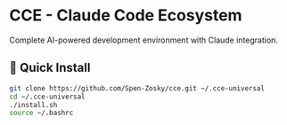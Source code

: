 # CCE - Claude Code Ecosystem

Complete AI-powered development environment with Claude integration.

## 🚀 Quick Install

```bash
git clone https://github.com/Spen-Zosky/cce.git ~/.cce-universal
cd ~/.cce-universal
./install.sh
source ~/.bashrc

